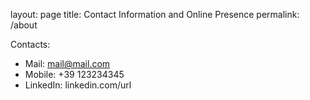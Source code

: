 layout: page
title: Contact Information and Online Presence
permalink: /about

Contacts: 
* Mail: mail@mail.com
* Mobile: +39 123234345
* LinkedIn: linkedin.com/url
